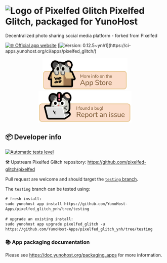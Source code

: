<!--
N.B.: This README was automatically generated by <https://github.com/YunoHost/apps_tools/blob/main/readme_generator>
It shall NOT be edited by hand.
-->

<h1>
  <img src="https://raw.githubusercontent.com/YunoHost/apps/main/logos/pixelfed_glitch.png" width="32px" alt="Logo of Pixelfed Glitch">
  Pixelfed Glitch, packaged for YunoHost
</h1>

Decentralized photo sharing social media platform - forked from Pixelfed

[![🌐 Official app website](https://img.shields.io/badge/Official_app_website-darkgreen?style=for-the-badge)](https://pixelfed-glitch.github.io/docs/)
[![Version: 0.12.5~ynh1](https://img.shields.io/badge/Version-0.12.5~ynh1-rgba(0,150,0,1)?style=for-the-badge)](https://ci-apps.yunohost.org/ci/apps/pixelfed_glitch/)

<div align="center">
<a href="https://apps.yunohost.org/app/pixelfed_glitch"><img height="100px" src="https://github.com/YunoHost/yunohost-artwork/raw/refs/heads/main/badges/neopossum-badges/badge_more_info_on_the_appstore.svg"/></a>
<a href="https://github.com/YunoHost-Apps/pixelfed_glitch_ynh/issues"><img height="100px" src="https://github.com/YunoHost/yunohost-artwork/raw/refs/heads/main/badges/neopossum-badges/badge_report_an_issue.svg"/></a>
</div>

## 📦 Developer info

[![Automatic tests level](https://apps.yunohost.org/badge/cilevel/pixelfed_glitch)](https://ci-apps.yunohost.org/ci/apps/pixelfed_glitch/)

🛠️ Upstream Pixelfed Glitch repository: <https://github.com/pixelfed-glitch/pixelfed>

Pull request are welcome and should target the [`testing` branch](https://github.com/YunoHost-Apps/pixelfed_glitch_ynh/tree/testing).

The `testing` branch can be tested using:
```
# fresh install:
sudo yunohost app install https://github.com/YunoHost-Apps/pixelfed_glitch_ynh/tree/testing

# upgrade an existing install:
sudo yunohost app upgrade pixelfed_glitch -u https://github.com/YunoHost-Apps/pixelfed_glitch_ynh/tree/testing
```

### 📚 App packaging documentation

Please see <https://doc.yunohost.org/packaging_apps> for more information.